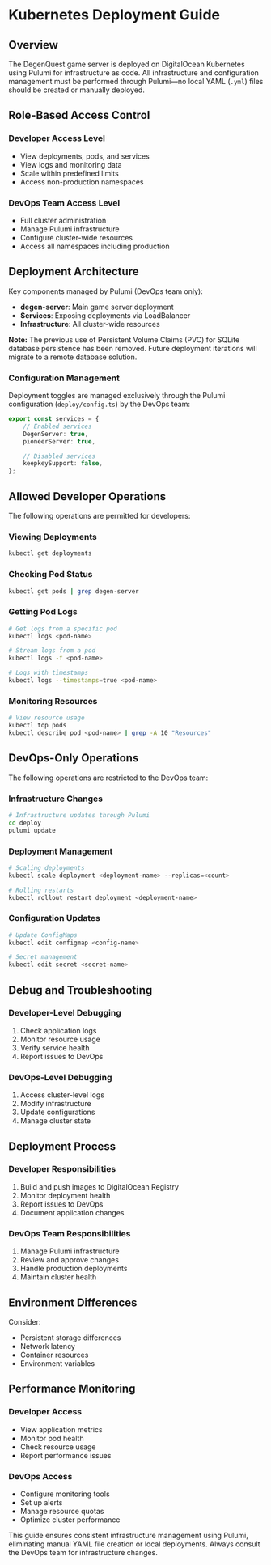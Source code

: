 # Kubernetes Deployment Guide

## Overview

The DegenQuest game server is deployed on DigitalOcean Kubernetes using Pulumi for infrastructure as code. All infrastructure and configuration management must be performed through Pulumi—no local YAML (`.yml`) files should be created or manually deployed.

## Role-Based Access Control

### Developer Access Level
- View deployments, pods, and services
- View logs and monitoring data
- Scale within predefined limits
- Access non-production namespaces

### DevOps Team Access Level
- Full cluster administration
- Manage Pulumi infrastructure
- Configure cluster-wide resources
- Access all namespaces including production

## Deployment Architecture

Key components managed by Pulumi (DevOps team only):

- **degen-server**: Main game server deployment
- **Services**: Exposing deployments via LoadBalancer
- **Infrastructure**: All cluster-wide resources

**Note:** The previous use of Persistent Volume Claims (PVC) for SQLite database persistence has been removed. Future deployment iterations will migrate to a remote database solution.

### Configuration Management

Deployment toggles are managed exclusively through the Pulumi configuration (`deploy/config.ts`) by the DevOps team:

```typescript
export const services = {
    // Enabled services
    DegenServer: true,
    pioneerServer: true,

    // Disabled services
    keepkeySupport: false,
};
```

## Allowed Developer Operations

The following operations are permitted for developers:

### Viewing Deployments
```bash
kubectl get deployments
```

### Checking Pod Status
```bash
kubectl get pods | grep degen-server
```

### Getting Pod Logs
```bash
# Get logs from a specific pod
kubectl logs <pod-name>

# Stream logs from a pod
kubectl logs -f <pod-name>

# Logs with timestamps
kubectl logs --timestamps=true <pod-name>
```

### Monitoring Resources
```bash
# View resource usage
kubectl top pods
kubectl describe pod <pod-name> | grep -A 10 "Resources"
```

## DevOps-Only Operations

The following operations are restricted to the DevOps team:

### Infrastructure Changes
```bash
# Infrastructure updates through Pulumi
cd deploy
pulumi update
```

### Deployment Management
```bash
# Scaling deployments
kubectl scale deployment <deployment-name> --replicas=<count>

# Rolling restarts
kubectl rollout restart deployment <deployment-name>
```

### Configuration Updates
```bash
# Update ConfigMaps
kubectl edit configmap <config-name>

# Secret management
kubectl edit secret <secret-name>
```

## Debug and Troubleshooting

### Developer-Level Debugging
1. Check application logs
2. Monitor resource usage
3. Verify service health
4. Report issues to DevOps

### DevOps-Level Debugging
1. Access cluster-level logs
2. Modify infrastructure
3. Update configurations
4. Manage cluster state

## Deployment Process

### Developer Responsibilities
1. Build and push images to DigitalOcean Registry
2. Monitor deployment health
3. Report issues to DevOps
4. Document application changes

### DevOps Team Responsibilities
1. Manage Pulumi infrastructure
2. Review and approve changes
3. Handle production deployments
4. Maintain cluster health

## Environment Differences

Consider:
- Persistent storage differences
- Network latency
- Container resources
- Environment variables

## Performance Monitoring

### Developer Access
- View application metrics
- Monitor pod health
- Check resource usage
- Report performance issues

### DevOps Access
- Configure monitoring tools
- Set up alerts
- Manage resource quotas
- Optimize cluster performance

This guide ensures consistent infrastructure management using Pulumi, eliminating manual YAML file creation or local deployments. Always consult the DevOps team for infrastructure changes.

